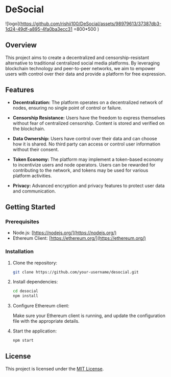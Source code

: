 # DeSocial
![logo](https://github.com/rishii100/DeSocial/assets/98979613/37387db3-1d24-49df-a895-4fa0ba3ecc31 =800*500 )
## Overview

This project aims to create a decentralized and censorship-resistant alternative to traditional centralized social media platforms. By leveraging blockchain technology and peer-to-peer networks, we aim to empower users with control over their data and provide a platform for free expression.

## Features

- **Decentralization:** The platform operates on a decentralized network of nodes, ensuring no single point of control or failure.
  
- **Censorship Resistance:** Users have the freedom to express themselves without fear of centralized censorship. Content is stored and verified on the blockchain.

- **Data Ownership:** Users have control over their data and can choose how it is shared. No third party can access or control user information without their consent.

- **Token Economy:** The platform may implement a token-based economy to incentivize users and node operators. Users can be rewarded for contributing to the network, and tokens may be used for various platform activities.

- **Privacy:** Advanced encryption and privacy features to protect user data and communication.

## Getting Started

### Prerequisites

- Node.js: [https://nodejs.org/](https://nodejs.org/)
- Ethereum Client: [https://ethereum.org/](https://ethereum.org/)

### Installation

1. Clone the repository:

    ```bash
    git clone https://github.com/your-username/desocial.git
    ```

2. Install dependencies:

    ```bash
    cd desocial
    npm install
    ```

3. Configure Ethereum client:

    Make sure your Ethereum client is running, and update the configuration file with the appropriate details.

4. Start the application:

    ```bash
    npm start
    ```
    
## License

This project is licensed under the [MIT License](LICENSE).
